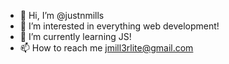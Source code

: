 - 👋 Hi, I’m @justnmills
- 👀 I’m interested in everything web development!
- 🌱 I’m currently learning JS!
- 📫 How to reach me jmill3rlite@gmail.com

